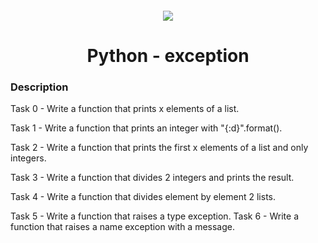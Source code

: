 <h4 align="center">
    <div class="HeaderSticker">
        <img src="https://media.giphy.com/media/v1.Y2lkPTc5MGI3NjExMzU4NThjMjk1NjlmZmQ2MzgyMGM0ODkwYzFmNWVlNGQ3ZWVhMGUxNSZlcD12MV9pbnRlcm5hbF9naWZzX2dpZklkJmN0PWc/KGhpQ5NMoWKQurlHwI/giphy.gif"/>
    </div>
    <h1 align="center"> Python - exception </h1>
</h4>

### Description
Task 0 - Write a function that prints x elements of a list.

Task 1 - Write a function that prints an integer with "{:d}".format().

Task 2 - Write a function that prints the first x elements of a list and only integers.

Task 3 - Write a function that divides 2 integers and prints the result.

Task 4 - Write a function that divides element by element 2 lists.

Task 5 - Write a function that raises a type exception.
Task 6 - Write a function that raises a name exception with a message.
